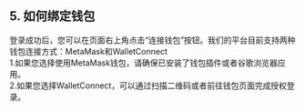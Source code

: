 ## 5. 如何绑定钱包
登录成功后，您可以在页面右上角点击“连接钱包”按钮。我们的平台目前支持两种钱包连接方式：MetaMask和WalletConnect  
1.如果您选择使用MetaMask钱包，请确保已安装了钱包插件或者谷歌浏览器应用。  
2.如果您选择WalletConnect，可以通过扫描二维码或者前往钱包页面完成授权登录。
